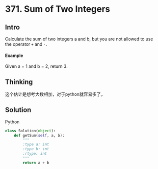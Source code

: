 # 371. Sum of Two Integers

## Intro

Calculate the sum of two integers a and b, but you are not allowed to use the operator `+` and `-`.

#### Example

Given a = 1 and b = 2, return 3.

## Thinking

这个估计是想考大数相加，对于python就容易多了。

## Solution


Python

```python
class Solution(object):
    def getSum(self, a, b):
        """
        :type a: int
        :type b: int
        :rtype: int
        """
        return a + b
```
